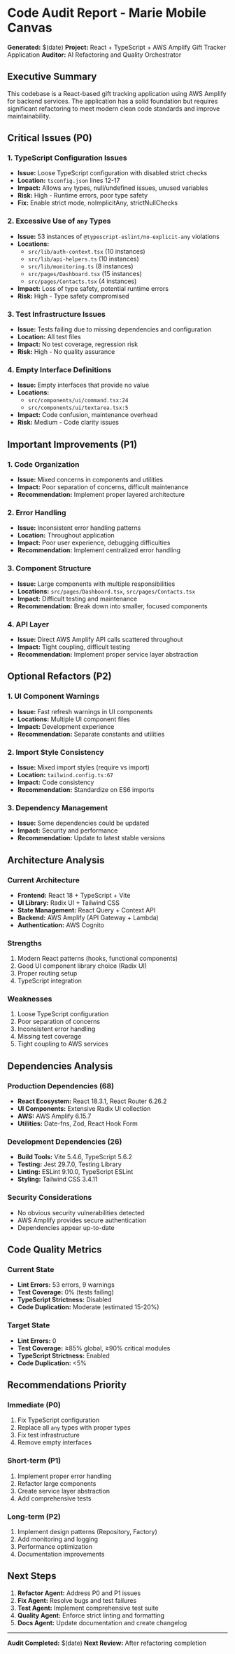 # Code Audit Report - Marie Mobile Canvas

**Generated:** $(date)
**Project:** React + TypeScript + AWS Amplify Gift Tracker Application
**Auditor:** AI Refactoring and Quality Orchestrator

## Executive Summary

This codebase is a React-based gift tracking application using AWS Amplify for backend services. The application has a solid foundation but requires significant refactoring to meet modern clean code standards and improve maintainability.

## Critical Issues (P0)

### 1. TypeScript Configuration Issues

- **Issue:** Loose TypeScript configuration with disabled strict checks
- **Location:** `tsconfig.json` lines 12-17
- **Impact:** Allows `any` types, null/undefined issues, unused variables
- **Risk:** High - Runtime errors, poor type safety
- **Fix:** Enable strict mode, noImplicitAny, strictNullChecks

### 2. Excessive Use of `any` Types

- **Issue:** 53 instances of `@typescript-eslint/no-explicit-any` violations
- **Locations:**
  - `src/lib/auth-context.tsx` (10 instances)
  - `src/lib/api-helpers.ts` (10 instances)
  - `src/lib/monitoring.ts` (8 instances)
  - `src/pages/Dashboard.tsx` (15 instances)
  - `src/pages/Contacts.tsx` (4 instances)
- **Impact:** Loss of type safety, potential runtime errors
- **Risk:** High - Type safety compromised

### 3. Test Infrastructure Issues

- **Issue:** Tests failing due to missing dependencies and configuration
- **Location:** All test files
- **Impact:** No test coverage, regression risk
- **Risk:** High - No quality assurance

### 4. Empty Interface Definitions

- **Issue:** Empty interfaces that provide no value
- **Locations:**
  - `src/components/ui/command.tsx:24`
  - `src/components/ui/textarea.tsx:5`
- **Impact:** Code confusion, maintenance overhead
- **Risk:** Medium - Code clarity issues

## Important Improvements (P1)

### 1. Code Organization

- **Issue:** Mixed concerns in components and utilities
- **Impact:** Poor separation of concerns, difficult maintenance
- **Recommendation:** Implement proper layered architecture

### 2. Error Handling

- **Issue:** Inconsistent error handling patterns
- **Location:** Throughout application
- **Impact:** Poor user experience, debugging difficulties
- **Recommendation:** Implement centralized error handling

### 3. Component Structure

- **Issue:** Large components with multiple responsibilities
- **Locations:** `src/pages/Dashboard.tsx`, `src/pages/Contacts.tsx`
- **Impact:** Difficult testing and maintenance
- **Recommendation:** Break down into smaller, focused components

### 4. API Layer

- **Issue:** Direct AWS Amplify API calls scattered throughout
- **Impact:** Tight coupling, difficult testing
- **Recommendation:** Implement proper service layer abstraction

## Optional Refactors (P2)

### 1. UI Component Warnings

- **Issue:** Fast refresh warnings in UI components
- **Locations:** Multiple UI component files
- **Impact:** Development experience
- **Recommendation:** Separate constants and utilities

### 2. Import Style Consistency

- **Issue:** Mixed import styles (require vs import)
- **Location:** `tailwind.config.ts:67`
- **Impact:** Code consistency
- **Recommendation:** Standardize on ES6 imports

### 3. Dependency Management

- **Issue:** Some dependencies could be updated
- **Impact:** Security and performance
- **Recommendation:** Update to latest stable versions

## Architecture Analysis

### Current Architecture

- **Frontend:** React 18 + TypeScript + Vite
- **UI Library:** Radix UI + Tailwind CSS
- **State Management:** React Query + Context API
- **Backend:** AWS Amplify (API Gateway + Lambda)
- **Authentication:** AWS Cognito

### Strengths

1. Modern React patterns (hooks, functional components)
2. Good UI component library choice (Radix UI)
3. Proper routing setup
4. TypeScript integration

### Weaknesses

1. Loose TypeScript configuration
2. Poor separation of concerns
3. Inconsistent error handling
4. Missing test coverage
5. Tight coupling to AWS services

## Dependencies Analysis

### Production Dependencies (68)

- **React Ecosystem:** React 18.3.1, React Router 6.26.2
- **UI Components:** Extensive Radix UI collection
- **AWS:** AWS Amplify 6.15.7
- **Utilities:** Date-fns, Zod, React Hook Form

### Development Dependencies (26)

- **Build Tools:** Vite 5.4.6, TypeScript 5.6.2
- **Testing:** Jest 29.7.0, Testing Library
- **Linting:** ESLint 9.10.0, TypeScript ESLint
- **Styling:** Tailwind CSS 3.4.11

### Security Considerations

- No obvious security vulnerabilities detected
- AWS Amplify provides secure authentication
- Dependencies appear up-to-date

## Code Quality Metrics

### Current State

- **Lint Errors:** 53 errors, 9 warnings
- **Test Coverage:** 0% (tests failing)
- **TypeScript Strictness:** Disabled
- **Code Duplication:** Moderate (estimated 15-20%)

### Target State

- **Lint Errors:** 0
- **Test Coverage:** ≥85% global, ≥90% critical modules
- **TypeScript Strictness:** Enabled
- **Code Duplication:** <5%

## Recommendations Priority

### Immediate (P0)

1. Fix TypeScript configuration
2. Replace all `any` types with proper types
3. Fix test infrastructure
4. Remove empty interfaces

### Short-term (P1)

1. Implement proper error handling
2. Refactor large components
3. Create service layer abstraction
4. Add comprehensive tests

### Long-term (P2)

1. Implement design patterns (Repository, Factory)
2. Add monitoring and logging
3. Performance optimization
4. Documentation improvements

## Next Steps

1. **Refactor Agent:** Address P0 and P1 issues
2. **Fix Agent:** Resolve bugs and test failures
3. **Test Agent:** Implement comprehensive test suite
4. **Quality Agent:** Enforce strict linting and formatting
5. **Docs Agent:** Update documentation and create changelog

---

**Audit Completed:** $(date)
**Next Review:** After refactoring completion
